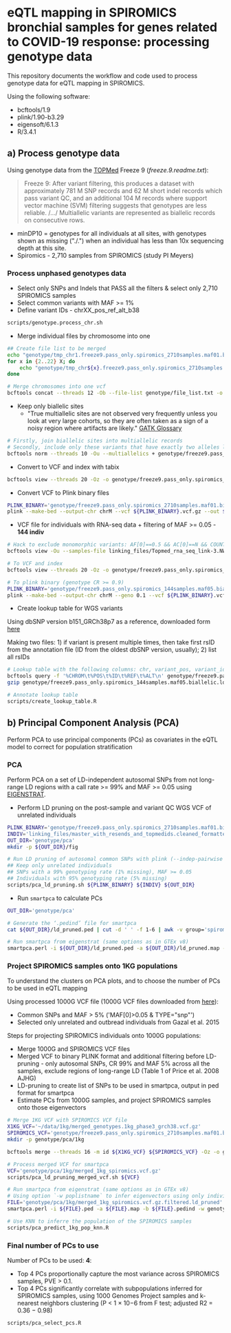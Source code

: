 # eQTL mapping in SPIROMICS bronchial samples for genes related to COVID-19 response: processing genotype data

This repository documents the workflow and code used to process genotype data for eQTL mapping in SPIROMICS.

Using the following software:

* bcftools/1.9
* plink/1.90-b3.29
* eigensoft/6.1.3
* R/3.4.1

## a) Process genotype data

Using genotype data from the [TOPMed](https://doi.org/10.1101/563866) Freeze 9 (_freeze.9.readme.txt_):

> Freeze 9: After variant filtering, this produces a dataset with approximately 781 M SNP records and 62 M short indel records which pass variant QC, and an additional 104 M records where support vector machine (SVM) filtering suggests that genotypes are less reliable. /.../ Multiallelic variants are represented as biallelic records on consecutive rows.

* minDP10 = genotypes for all individuals at all sites, with genotypes shown as missing ("./.") when an individual has less than 10x sequencing depth at this site.
* Spiromics - 2,710 samples from SPIROMICS (study PI Meyers)

### __Process unphased genotypes data__

* Select only SNPs and Indels that PASS all the filters & select only 2,710 SPIROMICS samples
* Select common variants with MAF >= 1%
* Define variant IDs - chrXX_pos_ref_alt_b38

```bash
scripts/genotype.process_chr.sh
```

* Merge individual files by chromosome into one

```bash
## Create file list to be merged
echo "genotype/tmp_chr1.freeze9.pass_only.spiromics_2710samples.maf01.bcf" > genotype/file_list.txt
for x in {2..22} X; do
    echo "genotype/tmp_chr${x}.freeze9.pass_only.spiromics_2710samples.maf01.bcf" >> genotype/file_list.txt
done

# Merge chromosomes into one vcf
bcftools concat --threads 12 -Ob --file-list genotype/file_list.txt -o genotype/freeze9.pass_only.spiromics_2710samples.maf01.bcf
```

* Keep only biallelic sites
	* "True multiallelic sites are not observed very frequently unless you look at very large cohorts, so they are often taken as a sign of a noisy region where artifacts are likely." [GATK Glossary](https://gatk.broadinstitute.org/hc/en-us/articles/360035890771-Biallelic-vs-Multiallelic-sites)

```bash
# Firstly, join biallelic sites into multiallelic records
# Secondly, include only these variants that have exactly two alleles listed in REF and ALT columns
bcftools norm --threads 10 -Ou --multiallelics + genotype/freeze9.pass_only.spiromics_2710samples.maf01.bcf | bcftools view --threads 10 -Ob -m2 -M2 -o genotype/freeze9.pass_only.spiromics_2710samples.maf01.biallelic.bcf
```

* Convert to VCF and index with tabix

```bash
bcftools view --threads 20 -Oz -o genotype/freeze9.pass_only.spiromics_2710samples.maf01.biallelic.vcf.gz genotype/freeze9.pass_only.spiromics_2710samples.maf01.biallelic.bcf && bcftools index --tbi genotype/freeze9.pass_only.spiromics_2710samples.maf01.biallelic.vcf.gz
```

* Convert VCF to Plink binary files

```bash
PLINK_BINARY='genotype/freeze9.pass_only.spiromics_2710samples.maf01.biallelic'
plink --make-bed --output-chr chrM --vcf ${PLINK_BINARY}.vcf.gz --out ${PLINK_BINARY}
```

* VCF file for individuals with RNA-seq data + filtering of MAF >= 0.05 - __144 indiv__

```bash
# Hack to exclude monomorphic variants: AF[0]==0.5 && AC[0]==N && COUNT(GT="het")=N (happens when all samples are hets)
bcftools view -Ou --samples-file linking_files/Topmed_rna_seq_link-3.NWDID_present_in_freeze9_144indiv.txt genotype/freeze9.pass_only.spiromics_2710samples.maf01.biallelic.bcf | bcftools view -Ou -i 'MAF>=0.05' | bcftools view -e 'AF[0]==0.5 && AC[0]==144 && COUNT(GT=\"het\")=144' -Ob -o genotype/freeze9.pass_only.spiromics_144samples.maf05.biallelic.bcf

# To VCF and index
bcftools view --threads 20 -Oz -o genotype/freeze9.pass_only.spiromics_144samples.maf05.biallelic.vcf.gz genotype/freeze9.pass_only.spiromics_144samples.maf05.biallelic.bcf && bcftools index --tbi genotype/freeze9.pass_only.spiromics_144samples.maf05.biallelic.vcf.gz

# To plink binary (genotype CR >= 0.9)
PLINK_BINARY='genotype/freeze9.pass_only.spiromics_144samples.maf05.biallelic'
plink --make-bed --output-chr chrM --geno 0.1 --vcf ${PLINK_BINARY}.vcf.gz --out ${PLINK_BINARY}
```

* Create lookup table for WGS variants

Using dbSNP version b151_GRCh38p7 as a reference, downloaded form [here](https://ftp.ncbi.nih.gov/snp/organisms/human_9606_b151_GRCh38p7/VCF/)

Making two files: 1) if variant is present multiple times, then take first rsID from the annotation file (ID from the oldest dbSNP version, usually); 2) list all rsIDs

```bash
# Lookup table with the following columns: chr, variant_pos, variant_id, ref, alt, rs_id_dbSNP151_GRCh38p7
bcftools query -f '%CHROM\t%POS\t%ID\t%REF\t%ALT\n' genotype/freeze9.pass_only.spiromics_144samples.maf05.biallelic.bcf > genotype/freeze9.pass_only.spiromics_144samples.maf05.biallelic.lookup_table.txt
gzip genotype/freeze9.pass_only.spiromics_144samples.maf05.biallelic.lookup_table.txt

# Annotate lookup table
scripts/create_lookup_table.R
```

## b) Principal Component Analysis (PCA)

Perform PCA to use principal components (PCs) as covariates in the eQTL model to correct for population stratification

### __PCA__

Perform PCA on a set of LD-independent autosomal SNPs from not long-range LD regions with a call rate >= 99% and MAF >= 0.05 using [EIGENSTRAT](https://github.com/argriffing/eigensoft/blob/master/EIGENSTRAT).

* Perform LD pruning on the post-sample and variant QC WGS VCF of unrelated individuals

```bash
PLINK_BINARY='genotype/freeze9.pass_only.spiromics_2710samples.maf01.biallelic'
INDIV='linking_files/master_with_resends_and_topmedids.cleaned_formatted.unrelated_2684indiv_plink.txt'
OUT_DIR='genotype/pca'
mkdir -p ${OUT_DIR}/fig

# Run LD pruning of autosomal common SNPs with plink (--indep-pairwise 200 100 0.1 option)
## Keep only unrelated individuals
## SNPs with a 99% genotyping rate (1% missing), MAF >= 0.05
## Individuals with 95% genotyping rate (5% missing)
scripts/pca_ld_pruning.sh ${PLINK_BINARY} ${INDIV} ${OUT_DIR}
```

* Run `smartpca` to calculate PCs

```bash
OUT_DIR='genotype/pca'

# Generate the ‘.pedind’ file for smartpca
cat ${OUT_DIR}/ld_pruned.ped | cut -d ' ' -f 1-6 | awk -v group='spiromics' 'BEGIN{OFS=" ";FS=" "} {print($1,$2,$3,$4,$5,group)}' > ${OUT_DIR}/ld_pruned.pedind

# Run smartpca from eigenstrat (same options as in GTEx v8)
smartpca.perl -i ${OUT_DIR}/ld_pruned.ped -a ${OUT_DIR}/ld_pruned.map -b ${OUT_DIR}/ld_pruned.pedind -k 20 -m 0 -o ${OUT_DIR}/smartpca.pca -e ${OUT_DIR}/smartpca.eval -p ${OUT_DIR}/smartpca.plot -l ${OUT_DIR}/smartpca.log
```

### __Project SPIROMICS samples onto 1KG populations__

To understand the clusters on PCA plots, and to choose the number of PCs to be used in eQTL mapping

Using processed 1000G VCF file (1000G VCF files downloaded from [here](http://ftp.1000genomes.ebi.ac.uk/vol1/ftp/data_collections/1000_genomes_project/release/20190312_biallelic_SNV_and_INDEL/)):

* Common SNPs and MAF > 5% ('MAF[0]>0.05 & TYPE=\"snp\"')
* Selected only unrelated and outbread individuals from Gazal et al. 2015

Steps for projecting SPIROMICS individuals onto 1000G populations:

* Merge 1000G and SPIROMICS VCF files
* Merged VCF to binary PLINK format and additional filtering before LD-pruning - only autosomal SNPs, CR 99% and MAF 5% across all the samples, exclude regions of long-range LD (Table 1 of Price et al. 2008 AJHG)
* LD-pruning to create list of SNPs to be used in smartpca, output in ped format for smartpca
* Estimate PCs from 1000G samples, and project SPIROMICS samples onto those eigenvectors

```bash
# Merge 1KG VCF with SPIROMICS VCF file
X1KG_VCF='~/data/1kg/merged_genotypes.1kg_phase3_grch38.vcf.gz'
SPIROMICS_VCF='genotype/freeze9.pass_only.spiromics_2710samples.maf01.biallelic.vcf.gz'
mkdir -p genotype/pca/1kg

bcftools merge --threads 16 -m id ${X1KG_VCF} ${SPIROMICS_VCF} -Oz -o genotype/pca/1kg/merged_1kg_spiromics.vcf.gz

# Process merged VCF for smartpca
VCF='genotype/pca/1kg/merged_1kg_spiromics.vcf.gz'
scripts/pca_ld_pruning_merged_vcf.sh ${VCF}

# Run smartpca from eigenstrat (same options as in GTEx v8)
# Using option `-w poplistname` to infer eigenvectors using only individuals from a subset of populations, and then project individuals from all populations onto those eigenvectors
FILE='genotype/pca/1kg/merged_1kg_spiromics.vcf.gz.filtered.ld_pruned'
smartpca.perl -i ${FILE}.ped -a ${FILE}.map -b ${FILE}.pedind -w genotype/pca/1kg/poplist.txt -k 20 -m 0 -o ${FILE}.pca -e ${FILE}.eval -p ${FILE}.plot -l ${FILE}.log

# Use KNN to inferre the population of the SPIROMICS samples
scripts/pca_predict_1kg_pop_knn.R
```

### __Final number of PCs to use__

Number of PCs to be used: __4__:

* Top 4 PCs proportionally capture the most variance across SPIROMICS samples, PVE > 0.1.
* Top 4 PCs significantly correlate with subpopulations inferred for SPIROMICS samples, using 1000 Genomes Project samples and k-nearest neighbors clustering (P < 1 × 10−6 from F test; adjusted R2 = 0.36 − 0.98)

```bash
scripts/pca_select_pcs.R
```
